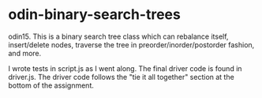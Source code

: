 # odin-binary-search-trees
odin15. This is a binary search tree class which can rebalance itself, insert/delete nodes, traverse the tree in preorder/inorder/postorder fashion, and more.

I wrote tests in script.js as I went along. The final driver code is found in driver.js. The driver code follows the "tie it all together" section at the bottom of the assignment.
